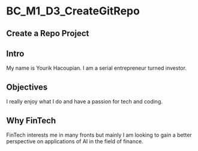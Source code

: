 # BC_M1_D3_CreateGitRepo

## Create a Repo Project

## Intro 
My name is Yourik Hacoupian. I am a serial entrepreneur turned investor. 

## Objectives
I really enjoy what I do and have a passion for tech and coding.

## Why FinTech
FinTech interests me in many fronts but mainly I am looking to gain a better perspective on applications of AI in the field of finance. 